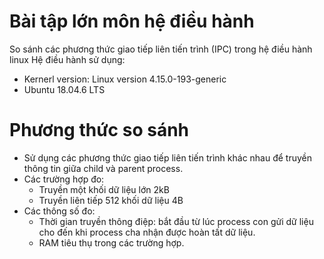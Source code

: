 # Bài tập lớn môn hệ điều hành
So sánh các phương thức giao tiếp liên tiến trình (IPC) trong hệ điều hành linux
Hệ điều hành sử dụng:
- Kernerl version: Linux version 4.15.0-193-generic
- Ubuntu 18.04.6 LTS

# Phương thức so sánh
- Sử dụng các phương thức giao tiếp liên tiến trình khác nhau để truyền thông tin giữa child và parent process.
- Các trường hợp đo:
  - Truyền một khối dữ liệu lớn 2kB
  - Truyền liên tiếp 512 khối dữ liệu 4B
- Các thông số đo:
  - Thời gian truyền thông điệp: bắt đầu từ lúc process con gửi dữ liệu cho đến khi process cha nhận được hoàn tất dữ liệu.
  - RAM tiêu thụ trong các trường hợp.
